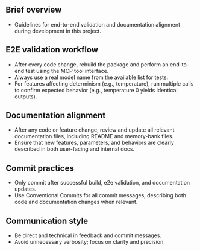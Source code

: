 ## Brief overview

- Guidelines for end-to-end validation and documentation alignment during development in this project.

## E2E validation workflow

- After every code change, rebuild the package and perform an end-to-end test using the MCP tool interface.
- Always use a real model name from the available list for tests.
- For features affecting determinism (e.g., temperature), run multiple calls to confirm expected behavior (e.g., temperature 0 yields identical outputs).

## Documentation alignment

- After any code or feature change, review and update all relevant documentation files, including README and memory-bank files.
- Ensure that new features, parameters, and behaviors are clearly described in both user-facing and internal docs.

## Commit practices

- Only commit after successful build, e2e validation, and documentation updates.
- Use Conventional Commits for all commit messages, describing both code and documentation changes when relevant.

## Communication style

- Be direct and technical in feedback and commit messages.
- Avoid unnecessary verbosity; focus on clarity and precision.
